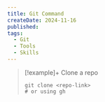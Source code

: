 ```yaml
---
title: Git Command
createDate: 2024-11-16
published: 
tags:
  - Git
  - Tools
  - Skills
---
```

> [!example]+ Clone a repo
> ```shell
> git clone <repo-link>
> # or using gh
> ```

